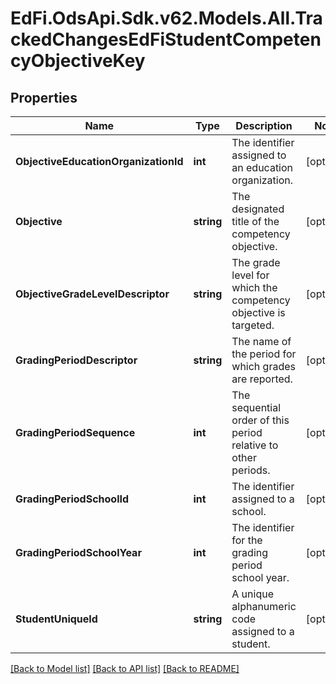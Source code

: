 # EdFi.OdsApi.Sdk.v62.Models.All.TrackedChangesEdFiStudentCompetencyObjectiveKey

## Properties

Name | Type | Description | Notes
------------ | ------------- | ------------- | -------------
**ObjectiveEducationOrganizationId** | **int** | The identifier assigned to an education organization. | [optional] 
**Objective** | **string** | The designated title of the competency objective. | [optional] 
**ObjectiveGradeLevelDescriptor** | **string** | The grade level for which the competency objective is targeted. | [optional] 
**GradingPeriodDescriptor** | **string** | The name of the period for which grades are reported. | [optional] 
**GradingPeriodSequence** | **int** | The sequential order of this period relative to other periods. | [optional] 
**GradingPeriodSchoolId** | **int** | The identifier assigned to a school. | [optional] 
**GradingPeriodSchoolYear** | **int** | The identifier for the grading period school year. | [optional] 
**StudentUniqueId** | **string** | A unique alphanumeric code assigned to a student. | [optional] 

[[Back to Model list]](../../README.md#documentation-for-models) [[Back to API list]](../../README.md#documentation-for-api-endpoints) [[Back to README]](../../README.md)

